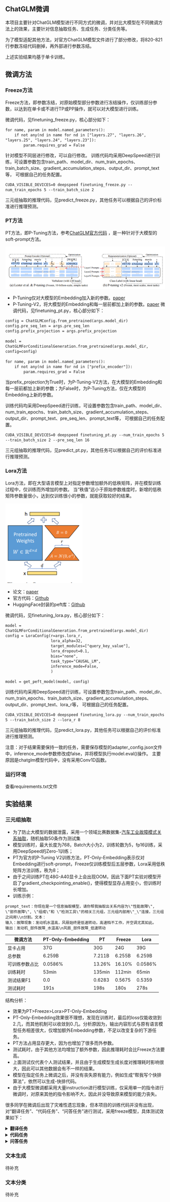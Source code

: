 
## ChatGLM微调
本项目主要针对ChatGLM模型进行不同方式的微调，并对比大模型在不同微调方法上的效果，主要针对信息抽取任务、生成任务、分类任务等。

为了模型适配其他方法，对官方ChatGLM模型文件进行了部分修改，将820-821行参数冻结代码删掉，再外部进行参数冻结。

上述实验结果均基于单卡训练。
## 微调方法
### Freeze方法
Freeze方法，即参数冻结，对原始模型部分参数进行冻结操作，仅训练部分参数，以达到在单卡或不进行TP或PP操作，就可以对大模型进行训练。

微调代码，见finetuning_freeze.py，核心部分如下：
```python3
for name, param in model.named_parameters():
    if not any(nd in name for nd in ["layers.27", "layers.26", "layers.25", "layers.24", "layers.23"]):
        param.requires_grad = False
```
针对模型不同层进行修改，可以自行修改。
训练代码均采用DeepSpeed进行训练，可设置参数包含train_path、model_dir、num_train_epochs、train_batch_size、gradient_accumulation_steps、output_dir、prompt_text等，
可根据自己的任务配置。
```
CUDA_VISIBLE_DEVICES=0 deepspeed finetuning_freeze.py --num_train_epochs 5 --train_batch_size 2
```
三元组抽取的推理代码，见predict_freeze.py，其他任务可以根据自己的评价标准进行推理预测。

### PT方法
PT方法，即P-Tuning方法，参考[ChatGLM官方代码](https://github.com/THUDM/ChatGLM-6B/blob/main/ptuning/README.md) ，是一种针对于大模型的soft-prompt方法。

![](images/PT.png)
- P-Tuning仅对大模型的Embedding加入新的参数。[paper](https://arxiv.org/abs/2103.10385)
- P-Tuning-V2，将大模型的Embedding和每一层前都加上新的参数。[paper](https://arxiv.org/abs/2110.07602)
微调代码，见finetuning_pt.py，核心部分如下：
```python3
config = ChatGLMConfig.from_pretrained(args.model_dir)
config.pre_seq_len = args.pre_seq_len
config.prefix_projection = args.prefix_projection

model = ChatGLMForConditionalGeneration.from_pretrained(args.model_dir, config=config)

for name, param in model.named_parameters():
    if not any(nd in name for nd in ["prefix_encoder"]):
        param.requires_grad = False
```
当prefix_projection为True时，为P-Tuning-V2方法，在大模型的Embedding和每一层前都加上新的参数；为False时，为P-Tuning方法，仅在大模型的Embedding上新的参数。

训练代码均采用DeepSpeed进行训练，可设置参数包含train_path、model_dir、num_train_epochs、train_batch_size、gradient_accumulation_steps、output_dir、prompt_text、pre_seq_len、prompt_text等，
可根据自己的任务配置。
```
CUDA_VISIBLE_DEVICES=0 deepspeed finetuning_pt.py --num_train_epochs 5 --train_batch_size 2 --pre_seq_len 16
```
三元组抽取的推理代码，见predict_pt.py，其他任务可以根据自己的评价标准进行推理预测。

### Lora方法
Lora方法，即在大型语言模型上对指定参数增加额外的低秩矩阵，并在模型训练过程中，仅训练而外增加的参数。
当“秩值”远小于原始参数维度时，新增的低秩矩阵参数量很小，达到仅训练很小的参数，就能获取较好的结果。

![](images/Lora.png)
- 论文：[paper](https://arxiv.org/abs/2106.09685)
- 官方代码：[Github](https://github.com/microsoft/LoRA)
- HuggingFace封装的peft库：[Github](https://github.com/huggingface/peft)

微调代码，见finetuning_lora.py，核心部分如下：
```python3
model = ChatGLMForConditionalGeneration.from_pretrained(args.model_dir)
config = LoraConfig(r=args.lora_r,
                    lora_alpha=32,
                    target_modules=["query_key_value"],
                    lora_dropout=0.1,
                    bias="none",
                    task_type="CAUSAL_LM",
                    inference_mode=False,
                    )

model = get_peft_model(model, config)
```
训练代码均采用DeepSpeed进行训练，可设置参数包含train_path、model_dir、num_train_epochs、train_batch_size、gradient_accumulation_steps、output_dir、prompt_text、lora_r等，
可根据自己的任务配置。
```
CUDA_VISIBLE_DEVICES=0 deepspeed finetuning_lora.py --num_train_epochs 5 --train_batch_size 2 --lora_r 8
```
三元组抽取的推理代码，见predict_lora.py，其他任务可以根据自己的评价标准进行推理预测。

注意：对于结果需要保持一致的任务，需要保存模型的adapter_config.json文件中，inference_mode参数修改成false，并将模型执行model.eval()操作。
主要原因是chatglm模型代码中，没有采用Conv1D函数。

### 运行环境
查看requirements.txt文件

## 实验结果
### 三元组抽取
- 为了防止大模型的数据泄露，采用一个领域比赛数据集-[汽车工业故障模式关系抽取](https://www.datafountain.cn/competitions/584)，随机抽取50条作为测试集
- 模型训练时，最大长度为768，Batch大小为2，训练轮数为5，fp16训练，采用DeepSpeed的Zero-1训练；
- PT为官方的P-Tuning V2训练方法，PT-Only-Embedding表示仅对Embedding进行soft-prompt，Freeze仅训练模型后五层参数，Lora采用低秩矩阵方法训练，秩为8；
- 由于之间训练PT在48G-A40显卡上会出现OOM，因此下面PT实验对模型开启了gradient_checkpointing_enable()，使得模型显存占用变小，但训练时长增加。
- 训练示例：
```
prompt_text：你现在是一个信息抽取模型，请你帮我抽取出关系内容为\"性能故障\", \"部件故障\", \"组成\"和 \"检测工具\"的相关三元组，三元组内部用\"_\"连接，三元组之间用\\n分割。文本：
输入：故障现象：发动机水温高，风扇始终是低速转动，高速档不工作，开空调尤其如此。
输出：发动机_部件故障_水温高\n风扇_部件故障_低速转动
```


| 微调方法 |  PT-Only-Embedding |  PT | Freeze |  Lora | 
| ------- | ------ | ------  | ------ | ------ |
| 显卡占用 | 37G | 30G | 24G | 39G |
| 总参数 | 6.259B | 7.211B | 6.255B | 6.259B |
| 可训练参数占比 | 0.0586% | 13.26% | 16.10% | 0.0586% |
| 训练耗时 | 53min | 135min | 112min | 65min |
| 测试结果F1 | 0.0 | 0.6283 | 0.5675 | 0.5359 |
| 测试耗时 | 191s | 198s | 180s | 278s |

结构分析：
- 效果为PT>Freeze>Lora>PT-Only-Embedding
- PT-Only-Embedding效果很不理想，发现在训练时，最后的loss仅能收敛到2.几，而其他机制可以收敛到0.几。分析原因为，输出内容形式与原有语言模型任务相差很大，仅增加额外Embedding参数，不足以改变复杂的下游任务。
- PT方法占用显存更大，因为也增加了很多而外参数。
- 测试耗时，由于其他方法均增加了额外参数，因此推理耗时会比Freeze方法要高。
- 上面测试仅代表个人测试结果，并且由于生成模型生成长度对推理耗时影响很大，因此可以其他数据会有不一样的结果。
- 模型在指定任务上微调之后，并没有丧失原有能力，例如生成“帮我写个快排算法”，依然可以生成-快排代码。
- 由于大模型微调都采用大量instruction进行模型训练，仅采用单一的指令进行微调时，对原来其他的指令影响不大，因此并没导致原来模型的能力丧失。

很多同学在微调后出现了灾难性遗忘现象，但本项目的训练代码并没有出现，对“翻译任务”、“代码任务”、“问答任务”进行测试，采用freeze模型，具体测试效果如下：
<details><summary><b>翻译任务</b></summary>

![](images/ft_fanyi.png)

</details>
<details><summary><b>代码任务</b></summary>

![](images/ft_code.png)

</details>
<details><summary><b>问答任务</b></summary>

![](images/ft_qa.png)

</details>

### 文本生成
待补充

### 文本分类
待补充